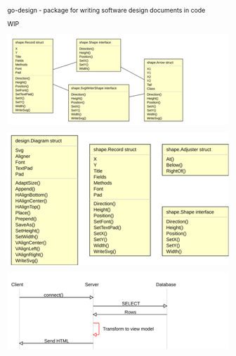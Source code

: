 go-design - package for writing software design documents in code

WIP

![](img/class_example.svg)

![](img/diagram_example.svg)

![](img/sequence_example.svg)
